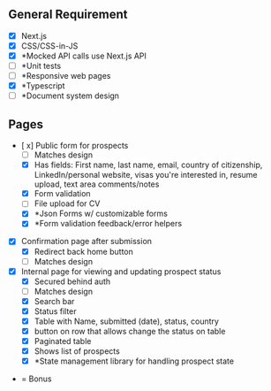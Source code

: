 ## General Requirement

- [x] Next.js
- [x] CSS/CSS-in-JS
- [x] \*Mocked API calls use Next.js API
- [ ] \*Unit tests
- [ ] \*Responsive web pages
- [x] \*Typescript
- [ ] \*Document system design

## Pages

- [ x] Public form for prospects
  - [ ] Matches design
  - [x] Has fields: First name, last name, email, country of citizenship, LinkedIn/personal website, visas you're interested in, resume upload, text area comments/notes
  - [x] Form validation
  - [ ] File upload for CV
  - [x] \*Json Forms w/ customizable forms
  - [x] \*Form validation feedback/error helpers
- [x] Confirmation page after submission
  - [x] Redirect back home button
  - [ ] Matches design
- [x] Internal page for viewing and updating prospect status
  - [x] Secured behind auth
  - [ ] Matches design
  - [x] Search bar
  - [x] Status filter
  - [x] Table with Name, submitted (date), status, country
  - [x] button on row that allows change the status on table
  - [x] Paginated table
  - [x] Shows list of prospects
  - [x] \*State management library for handling prospect state

* = Bonus
